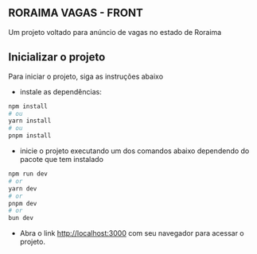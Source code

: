 ## RORAIMA VAGAS - FRONT

Um projeto voltado para anúncio de vagas no estado de Roraima

## Inicializar o projeto

Para iniciar o projeto, siga as instruções abaixo

- instale as dependências:

```bash
npm install
# ou
yarn install
# ou
pnpm install
```

- inicie o projeto executando um dos comandos abaixo dependendo do pacote que tem instalado

```bash
npm run dev
# or
yarn dev
# or
pnpm dev
# or
bun dev
```

- Abra o link [http://localhost:3000](http://localhost:3000) com seu navegador para acessar o projeto.
